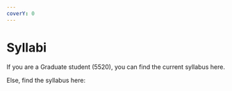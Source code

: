 ```yaml
---
coverY: 0
---
```


# Syllabi

If you are a Graduate student (5520), you can find the current syllabus here.

Else, find the syllabus here:&#x20;
